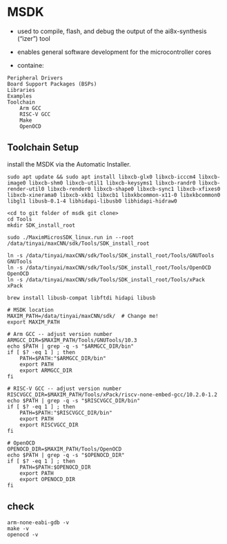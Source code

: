 # MSDK

 * used to compile, flash, and debug the output of the ai8x-synthesis (“izer”) tool
 * enables general software development for the microcontroller cores

* containe:
```
Peripheral Drivers
Board Support Packages (BSPs)
Libraries
Examples
Toolchain
    Arm GCC
    RISC-V GCC
    Make
    OpenOCD
```



## Toolchain Setup


install the MSDK via the Automatic Installer.

```
sudo apt update && sudo apt install libxcb-glx0 libxcb-icccm4 libxcb-image0 libxcb-shm0 libxcb-util1 libxcb-keysyms1 libxcb-randr0 libxcb-render-util0 libxcb-render0 libxcb-shape0 libxcb-sync1 libxcb-xfixes0 libxcb-xinerama0 libxcb-xkb1 libxcb1 libxkbcommon-x11-0 libxkbcommon0 libgl1 libusb-0.1-4 libhidapi-libusb0 libhidapi-hidraw0

<cd to git folder of msdk git clone>
cd Tools
mkdir SDK_install_root

sudo ./MaximMicrosSDK_linux.run in --root /data/tinyai/maxCNN/sdk/Tools/SDK_install_root

ln -s /data/tinyai/maxCNN/sdk/Tools/SDK_install_root/Tools/GNUTools GNUTools
ln -s /data/tinyai/maxCNN/sdk/Tools/SDK_install_root/Tools/OpenOCD  OpenOCD
ln -s /data/tinyai/maxCNN/sdk/Tools/SDK_install_root/Tools/xPack    xPack
```


```
brew install libusb-compat libftdi hidapi libusb
```


```
# MSDK location
MAXIM_PATH=/data/tinyai/maxCNN/sdk/  # Change me!
export MAXIM_PATH

# Arm GCC -- adjust version number
ARMGCC_DIR=$MAXIM_PATH/Tools/GNUTools/10.3
echo $PATH | grep -q -s "$ARMGCC_DIR/bin"
if [ $? -eq 1 ] ; then
    PATH=$PATH:"$ARMGCC_DIR/bin"
    export PATH
    export ARMGCC_DIR
fi

# RISC-V GCC -- adjust version number
RISCVGCC_DIR=$MAXIM_PATH/Tools/xPack/riscv-none-embed-gcc/10.2.0-1.2
echo $PATH | grep -q -s "$RISCVGCC_DIR/bin"
if [ $? -eq 1 ] ; then
    PATH=$PATH:"$RISCVGCC_DIR/bin"
    export PATH
    export RISCVGCC_DIR
fi

# OpenOCD
OPENOCD_DIR=$MAXIM_PATH/Tools/OpenOCD
echo $PATH | grep -q -s "$OPENOCD_DIR"
if [ $? -eq 1 ] ; then
    PATH=$PATH:$OPENOCD_DIR
    export PATH
    export OPENOCD_DIR
fi

```


## check

```
arm-none-eabi-gdb -v
make -v
openocd -v
```
